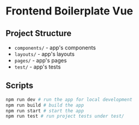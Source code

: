 # Frontend Boilerplate Vue

## Project Structure

- `components/` - app's components
- `layouts/` - app's layouts
- `pages/` - app's pages
- `test/` - app's tests

## Scripts

```bash
npm run dev # run the app for local development
npm run build # build the app
npm run start # start the app
npm run test # run project tests under test/
```
